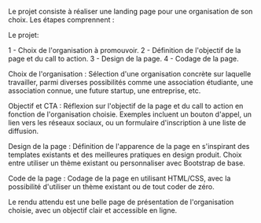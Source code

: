 
Le projet consiste à réaliser une landing page pour une organisation de son choix. Les étapes comprennent :

Le projet:

1 - Choix de l'organisation à promouvoir.
2 - Définition de l'objectif de la page et du call to action.
3 - Design de la page.
4 - Codage de la page.

Choix de l'organisation :
Sélection d'une organisation concrète sur laquelle travailler, parmi diverses possibilités comme une association étudiante, une association connue, une future startup, une entreprise, etc.

Objectif et CTA :
Réflexion sur l'objectif de la page et du call to action en fonction de l'organisation choisie. Exemples incluent un bouton d'appel, un lien vers les réseaux sociaux, ou un formulaire d'inscription à une liste de diffusion.

Design de la page :
Définition de l'apparence de la page en s'inspirant des templates existants et des meilleures pratiques en design produit. Choix entre utiliser un thème existant ou personnaliser avec Bootstrap de base.

Code de la page : Codage de la page en utilisant HTML/CSS, avec la possibilité d'utiliser un thème existant ou de tout coder de zéro.

Le rendu attendu est une belle page de présentation de l'organisation choisie, avec un objectif clair et accessible en ligne.
